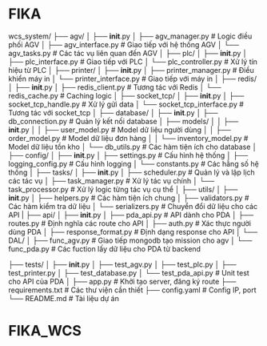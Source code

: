 # FIKA

wcs_system/
├── agv/
│   ├── __init__.py
│   ├── agv_manager.py        # Logic điều phối AGV
│   ├── agv_interface.py      # Giao tiếp với hệ thống AGV
│   └── agv_tasks.py          # Các tác vụ liên quan đến AGV
│
├── plc/
│   ├── __init__.py
│   ├── plc_interface.py      # Giao tiếp với PLC
│   └── plc_controller.py     # Xử lý tín hiệu từ PLC
│
├── printer/
│   ├── __init__.py
│   ├── printer_manager.py    # Điều khiển máy in
│   └── printer_interface.py  # Giao tiếp với máy in
│
├── redis/
│   ├── __init__.py
│   ├── redis_client.py       # Tương tác với Redis
│   └── redis_cache.py        # Caching logic
│
├── socket_tcp/
│   ├── __init__.py
│   ├── socket_tcp_handle.py           # Xử lý gửi data
│   └── socket_tcp_interface.py       # Tương tác với socket_tcp
│
├── database/
│   ├── __init__.py
│   ├── db_connection.py      # Quản lý kết nối database
│   ├── models/
│   │   ├── __init__.py
│   │   ├── user_model.py       # Model dữ liệu người dùng
│   │   ├── order_model.py      # Model dữ liệu đơn hàng
│   │   └── inventory_model.py  # Model dữ liệu tồn kho
│   └── db_utils.py             # Các hàm tiện ích cho database
│
├── config/
│   ├── __init__.py
│   ├── settings.py           # Cấu hình hệ thống
│   ├── logging_config.py     # Cấu hình logging
│   └── constants.py          # Các hằng số hệ thống
│
├── tasks/
│   ├── __init__.py
│   ├── scheduler.py          # Quản lý và lập lịch các tác vụ
│   ├── task_manager.py       # Xử lý tác vụ chính
│   └── task_processor.py     # Xử lý logic từng tác vụ cụ thể
│
├── utils/
│   ├── __init__.py
│   ├── helpers.py            # Các hàm tiện ích chung
│   ├── validators.py         # Các hàm kiểm tra dữ liệu
│   └── serializers.py        # Chuyển đổi dữ liệu cho các API
|
├── api/
│   ├── __init__.py
│   ├── pda_api.py              # API dành cho PDA
│   ├── routes.py               # Định nghĩa các route cho API
│   ├── auth.py                 # Xác thực người dùng PDA
│   ├── response_format.py      # Định dạng response cho API
│   └── DAL/
│       ├── func_agv.py         # Giao tiếp mongodb tạo mission cho agv
│       └── func_pda.py         # Các fuction lấy dữ liệu cho PDA từ backend

├── tests/
│   ├── __init__.py
│   ├── test_agv.py
│   ├── test_plc.py
│   ├── test_printer.py
│   ├── test_database.py
│   └── test_pda_api.py         # Unit test cho API của PDA
│
├── app.py                       # Khởi tạo server, đăng ký route
├── requirements.txt             # Các thư viện cần thiết
├── config.yaml                  # Config IP, port
└── README.md                    # Tài liệu dự án
# FIKA_WCS

